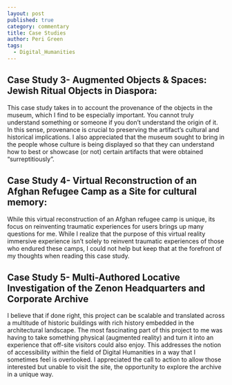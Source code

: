```yaml
---
layout: post
published: true
category: commentary
title: Case Studies
author: Peri Green
tags:
  - Digital_Humanities
---
```

## Case Study 3- Augmented Objects & Spaces: Jewish Ritual Objects in Diaspora:
This case study takes in to account the provenance of the objects in the museum, which I find to be especially important. You cannot truly understand something or someone if you don’t understand the origin of it. In this sense, provenance is crucial to preserving the artifact’s cultural and historical implications. I also appreciated that the museum sought to bring in the people whose culture is being displayed so that they can understand how to best or showcase (or not) certain artifacts that were obtained “surreptitiously”. 

## Case Study 4- Virtual Reconstruction of an Afghan Refugee Camp as a Site for cultural memory:
While this virtual reconstruction of an Afghan refugee camp is unique, its focus on reinventing traumatic experiences for users brings up many questions for me. While I realize that the purpose of this virtual reality immersive experience isn’t solely to reinvent traumatic experiences of those who endured these camps, I could not help but keep that at the forefront of my thoughts when reading this case study. 

## Case Study 5- Multi-Authored Locative Investigation of the Zenon Headquarters and Corporate Archive 
I believe that if done right, this project can be scalable and translated across a multitude of historic buildings with rich history embedded in the architectural landscape. The most fascinating part of this project to me was having to take something physical (augmented reality) and turn it into an experience that off-site visitors could also enjoy. This addresses the notion of accessibility within the field of Digital Humanities in a way that I sometimes feel is overlooked. I appreciated the call to action to allow those interested but unable to visit the site, the opportunity to explore the archive in a unique way.
